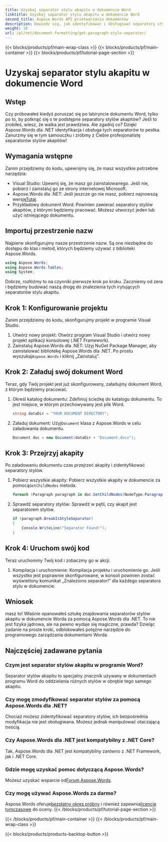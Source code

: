 ```yaml
---
title: Uzyskaj separator stylu akapitu w dokumencie Word
linktitle: Uzyskaj separator stylu akapitu w dokumencie Word
second_title: Aspose.Words API przetwarzania dokumentów
description: Dowiedz się, jak identyfikować i obsługiwać separatory stylów akapitu w dokumentach programu Word przy użyciu pakietu Aspose.Words dla platformy .NET, korzystając z tego kompleksowego samouczka krok po kroku.
weight: 10
url: /pl/net/document-formatting/get-paragraph-style-separator/
---
```


{{< blocks/products/pf/main-wrap-class >}}
{{< blocks/products/pf/main-container >}}
{{< blocks/products/pf/tutorial-page-section >}}

# Uzyskaj separator stylu akapitu w dokumencie Word


## Wstęp

Czy próbowałeś kiedyś poruszać się po labiryncie dokumentu Word, tylko po to, by potknąć się o te podstępne separatory stylów akapitów? Jeśli to zrobiłeś, wiesz, że walka jest prawdziwa. Ale zgadnij co? Dzięki Aspose.Words dla .NET identyfikacja i obsługa tych separatorów to pestka. Zanurzmy się w tym samouczku i zróbmy z Ciebie profesjonalistę separatorów stylów akapitów!

## Wymagania wstępne

Zanim przejdziemy do kodu, upewnijmy się, że masz wszystkie potrzebne narzędzia:

- Visual Studio: Upewnij się, że masz go zainstalowanego. Jeśli nie, pobierz i zainstaluj go ze strony internetowej Microsoft.
- Aspose.Words dla .NET: Jeśli jeszcze go nie masz, pobierz najnowszą wersję[Tutaj](https://releases.aspose.com/words/net/).
- Przykładowy dokument Word: Powinien zawierać separatory stylów akapitów, z którymi będziemy pracować. Możesz utworzyć jeden lub użyć istniejącego dokumentu.

## Importuj przestrzenie nazw

Najpierw skonfigurujmy nasze przestrzenie nazw. Są one niezbędne do dostępu do klas i metod, których będziemy używać z biblioteki Aspose.Words.

```csharp
using Aspose.Words;
using Aspose.Words.Tables;
using System;
```

Dobrze, rozłóżmy to na czynniki pierwsze krok po kroku. Zaczniemy od zera i będziemy budować naszą drogę do znalezienia tych irytujących separatorów stylu akapitu.

## Krok 1: Konfigurowanie projektu

Zanim przejdziemy do kodu, skonfigurujmy projekt w programie Visual Studio.

1. Utwórz nowy projekt: Otwórz program Visual Studio i utwórz nowy projekt aplikacji konsolowej (.NET Framework).
2.  Zainstaluj Aspose.Words dla .NET: Użyj NuGet Package Manager, aby zainstalować bibliotekę Aspose.Words dla .NET. Po prostu wyszukaj`Aspose.Words` i kliknij „Zainstaluj”.

## Krok 2: Załaduj swój dokument Word

Teraz, gdy Twój projekt jest już skonfigurowany, załadujmy dokument Word, z którym będziemy pracować.

1. Określ katalog dokumentu: Zdefiniuj ścieżkę do katalogu dokumentu. To jest miejsce, w którym przechowywany jest plik Word.

    ```csharp
    string dataDir = "YOUR DOCUMENT DIRECTORY";
    ```

2.  Załaduj dokument: Użyj`Document` klasa z Aspose.Words w celu załadowania dokumentu.

    ```csharp
    Document doc = new Document(dataDir + "Document.docx");
    ```

## Krok 3: Przejrzyj akapity

Po załadowaniu dokumentu czas przejrzeć akapity i zidentyfikować separatory stylów.

1.  Pobierz wszystkie akapity: Pobierz wszystkie akapity w dokumencie za pomocą`GetChildNodes` metoda.

    ```csharp
    foreach (Paragraph paragraph in doc.GetChildNodes(NodeType.Paragraph, true))
    ```

2. Sprawdź separatory stylów: Sprawdź w pętli, czy akapit jest separatorem stylów.

    ```csharp
    if (paragraph.BreakIsStyleSeparator)
    {
        Console.WriteLine("Separator Found!");
    }
    ```

## Krok 4: Uruchom swój kod

Teraz uruchommy Twój kod i zobaczmy go w akcji.

1. Kompilacja i uruchomienie: Kompilacja projektu i uruchomienie go. Jeśli wszystko jest poprawnie skonfigurowane, w konsoli powinien zostać wyświetlony komunikat „Znaleziono separator!” dla każdego separatora stylu w dokumencie.

## Wniosek

masz to! Właśnie opanowałeś sztukę znajdowania separatorów stylów akapitu w dokumencie Worda za pomocą Aspose.Words dla .NET. To nie jest fizyka jądrowa, ale na pewno wydaje się magiczne, prawda? Dzieląc zadanie na proste kroki, odblokowałeś potężne narzędzie do programowego zarządzania dokumentami Worda.

## Najczęściej zadawane pytania

### Czym jest separator stylów akapitu w programie Word?
Separator stylów akapitu to specjalny znacznik używany w dokumentach programu Word do oddzielania różnych stylów w obrębie tego samego akapitu.

### Czy mogę zmodyfikować separator stylów za pomocą Aspose.Words dla .NET?
Chociaż możesz zidentyfikować separatory stylów, ich bezpośrednia modyfikacja nie jest obsługiwana. Możesz jednak manipulować otaczającą treścią.

### Czy Aspose.Words dla .NET jest kompatybilny z .NET Core?
Tak, Aspose.Words dla .NET jest kompatybilny zarówno z .NET Framework, jak i .NET Core.

### Gdzie mogę uzyskać pomoc dotyczącą Aspose.Words?
 Możesz uzyskać wsparcie od[Forum Aspose.Words](https://forum.aspose.com/c/words/8).

### Czy mogę używać Aspose.Words za darmo?
 Aspose.Words oferuje[bezpłatny okres próbny](https://releases.aspose.com/) i również zapewnia[licencje tymczasowe](https://purchase.aspose.com/temporary-license/) do oceny.
{{< /blocks/products/pf/tutorial-page-section >}}

{{< /blocks/products/pf/main-container >}}
{{< /blocks/products/pf/main-wrap-class >}}

{{< blocks/products/products-backtop-button >}}

